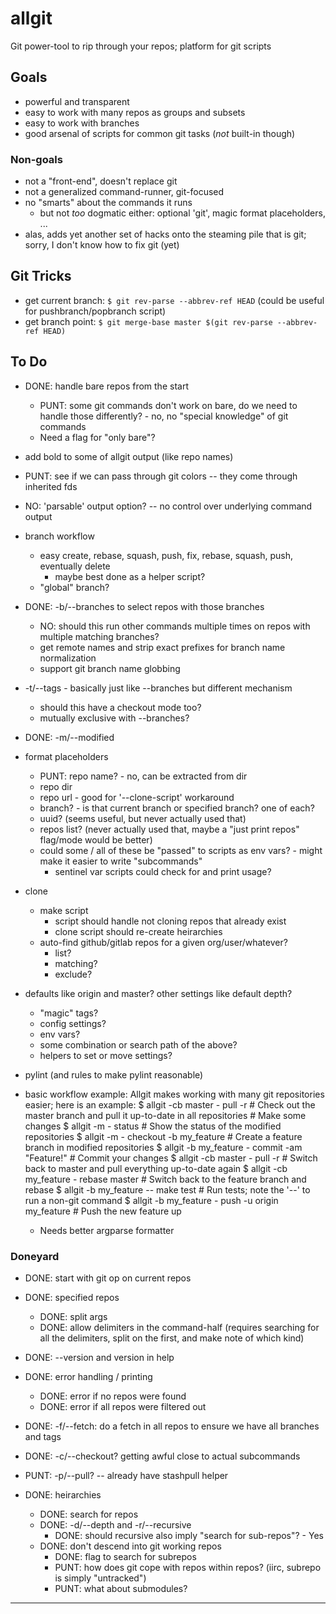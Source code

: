 allgit
======
Git power-tool to rip through your repos; platform for git scripts

Goals
-----
- powerful and transparent
- easy to work with many repos as groups and subsets
- easy to work with branches
- good arsenal of scripts for common git tasks (_not_ built-in though)

### Non-goals
- not a "front-end", doesn't replace git
- not a generalized command-runner, git-focused
- no "smarts" about the commands it runs
  - but not *too* dogmatic either: optional 'git', magic format placeholders, ...
- alas, adds yet another set of hacks onto the steaming pile that is git; sorry, I don't know how to fix git (yet)


Git Tricks
----------
- get current branch: `$ git rev-parse --abbrev-ref HEAD`  (could be useful for pushbranch/popbranch script)
- get branch point: `$ git merge-base master $(git rev-parse --abbrev-ref HEAD)`


To Do
-----
- DONE: handle bare repos from the start
  - PUNT: some git commands don't work on bare, do we need to handle those differently? - no, no "special knowledge" of git commands
  - Need a flag for "only bare"?

- add bold to some of allgit output (like repo names)
- PUNT: see if we can pass through git colors -- they come through inherited fds
- NO: 'parsable' output option? -- no control over underlying command output

- branch workflow
  - easy create, rebase, squash, push, fix, rebase, squash, push, eventually delete
    - maybe best done as a helper script?
  - "global" branch?

- DONE: -b/--branches to select repos with those branches
  - NO: should this run other commands multiple times on repos with multiple matching branches?
  - get remote names and strip exact prefixes for branch name normalization
  - support git branch name globbing
- -t/--tags - basically just like --branches but different mechanism
    - should this have a checkout mode too?
    - mutually exclusive with --branches?
- DONE: -m/--modified

- format placeholders
  - PUNT: repo name? - no, can be extracted from dir
  - repo dir
  - repo url - good for '--clone-script' workaround
  - branch? - is that current branch or specified branch?  one of each?
  - uuid? (seems useful, but never actually used that)
  - repos list? (never actually used that, maybe a "just print repos" flag/mode would be better)
  - could some / all of these be "passed" to scripts as env vars? - might make it easier to write "subcommands"
    - sentinel var scripts could check for and print usage?

- clone
  - make script
    - script should handle not cloning repos that already exist
    - clone script should re-create heirarchies
  - auto-find github/gitlab repos for a given org/user/whatever?
    - list?
    - matching?
    - exclude?

- defaults like origin and master?  other settings like default depth?
  - "magic" tags?
  - config settings?
  - env vars?
  - some combination or search path of the above?
  - helpers to set or move settings?

- pylint (and rules to make pylint reasonable)

- basic workflow example:
        Allgit makes working with many git repositories easier; here is an example:
        $ allgit -cb master - pull -r                       # Check out the master branch and pull it up-to-date in all repositories
        # Make some changes
        $ allgit -m - status                                # Show the status of the modified repositories
        $ allgit -m - checkout -b my_feature                # Create a feature branch in modified repositories
        $ allgit -b my_feature - commit -am "Feature!"      # Commit your changes
        $ allgit -cb master - pull -r                       # Switch back to master and pull everything up-to-date again
        $ allgit -cb my_feature - rebase master             # Switch back to the feature branch and rebase
        $ allgit -b my_feature -- make test                 # Run tests; note the '--' to run a non-git command
        $ allgit -b my_feature - push -u origin my_feature  # Push the new feature up
  - Needs better argparse formatter

### Doneyard

- DONE: start with git op on current repos
- DONE: specified repos
  - DONE: split args
  - DONE: allow delimiters in the command-half (requires searching for all the delimiters, split on the first, and make note of which kind)
- DONE: --version and version in help

- DONE: error handling / printing
  - DONE: error if no repos were found
  - DONE: error if all repos were filtered out

- DONE: -f/--fetch: do a fetch in all repos to ensure we have all branches and tags
- DONE: -c/--checkout?  getting awful close to actual subcommands
- PUNT: -p/--pull?  --  already have stashpull helper

- DONE: heirarchies
  - DONE: search for repos
  - DONE: -d/--depth and -r/--recursive
    - DONE: should recursive also imply "search for sub-repos"? - Yes
  - DONE: don't descend into git working repos
    - DONE: flag to search for subrepos
    - PUNT: how does git cope with repos within repos?  (iirc, subrepo is simply "untracked")
    - PUNT: what about submodules?

---
